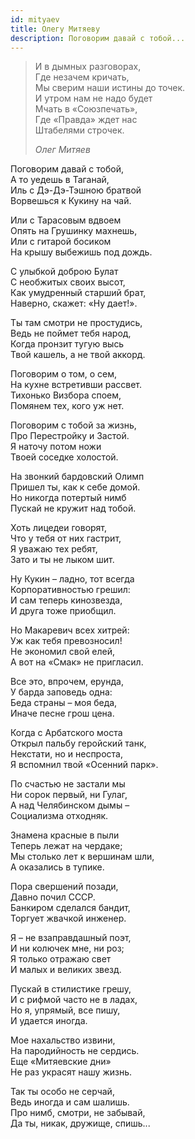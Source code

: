 ```yaml
---
id: mityaev
title: Олегу Митяеву
description: Поговорим давай с тобой...
---
```


> И в дымных разговорах,\
> Где незачем кричать,\
> Мы сверим наши истины до точек.\
> И утром нам не надо будет\
> Мчать в «Союзпечать»,\
> Где «Правда» ждет нас\
> Штабелями строчек.
>
> _Олег Митяев_

Поговорим давай с тобой,\
А то уедешь в Таганай,\
Иль с Дэ-Дэ-Тэшною братвой\
Ворвешься к Кукину на чай.

Или с Тарасовым вдвоем\
Опять на Грушинку махнешь,\
Или с гитарой босиком\
На крышу выбежишь под дождь.

С улыбкой доброю Булат\
С необжитых своих высот,\
Как умудренный старший брат,\
Наверно, скажет: «Ну дает!».

Ты там смотри не простудись,\
Ведь не поймет тебя народ,\
Когда пронзит тугую высь\
Твой кашель, а не твой аккорд.

Поговорим о том, о сем,\
На кухне встретивши рассвет.\
Тихонько Визбора споем,\
Помянем тех, кого уж нет.

Поговорим с тобой за жизнь,\
Про Перестройку и Застой.\
Я наточу потом ножи\
Твоей соседке холостой.

На звонкий бардовский Олимп\
Пришел ты, как к себе домой.\
Но никогда потертый нимб\
Пускай не кружит над тобой.

Хоть лицедеи говорят,\
Что у тебя от них гастрит,\
Я уважаю тех ребят,\
Зато и ты не лыком шит.

Ну Кукин – ладно, тот всегда\
Корпоративностью грешил:\
И сам теперь кинозвезда,\
И друга тоже приобщил.

Но Макаревич всех хитрей:\
Уж как тебя превозносил!\
Не экономил свой елей,\
А вот на «Смак» не пригласил.

Все это, впрочем, ерунда,\
У барда заповедь одна:\
Беда страны – моя беда,\
Иначе песне грош цена.

Когда с Арбатского моста\
Открыл пальбу геройский танк,\
Некстати, но и неспроста,\
Я вспомнил твой «Осенний парк».

По счастью не застали мы\
Ни сорок первый, ни Гулаг,\
А над Челябинском дымы –\
Социализма отходняк.

Знамена красные в пыли\
Теперь лежат на чердаке;\
Мы столько лет к вершинам шли,\
А оказались в тупике.

Пора свершений позади,\
Давно почил СССР.\
Банкиром сделался бандит,\
Торгует жвачкой инженер.

Я – не взаправдашный поэт,\
И ни колючек мне, ни роз;\
Я только отражаю свет\
И малых и великих звезд.

Пускай в стилистике грешу,\
И с рифмой часто не в ладах,\
Но я, упрямый, все пишу,\
И удается иногда.

Мое нахальство извини,\
На пародийность не сердись.\
Еще «Митяевские дни»\
Не раз украсят нашу жизнь.

Так ты особо не серчай,\
Ведь иногда и сам шалишь.\
Про нимб, смотри, не забывай,\
Да ты, никак, дружище, спишь...
